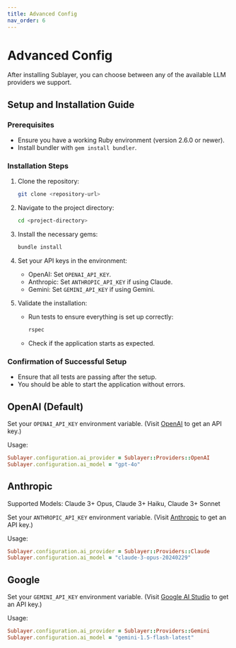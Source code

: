 ```yaml
---
title: Advanced Config
nav_order: 6
---
```

# Advanced Config

After installing Sublayer, you can choose between any of the available LLM providers we support.

## Setup and Installation Guide

### Prerequisites

- Ensure you have a working Ruby environment (version 2.6.0 or newer).
- Install bundler with `gem install bundler`.

### Installation Steps

1. Clone the repository:
   ```bash
   git clone <repository-url>
   ```

2. Navigate to the project directory:
   ```bash
   cd <project-directory>
   ```

3. Install the necessary gems:
   ```bash
   bundle install
   ```

4. Set your API keys in the environment:
   - OpenAI: Set `OPENAI_API_KEY`.
   - Anthropic: Set `ANTHROPIC_API_KEY` if using Claude.
   - Gemini: Set `GEMINI_API_KEY` if using Gemini.

5. Validate the installation:
   - Run tests to ensure everything is set up correctly:
     ```bash
     rspec
     ```
   - Check if the application starts as expected.

### Confirmation of Successful Setup

- Ensure that all tests are passing after the setup.
- You should be able to start the application without errors.

## OpenAI (Default)

Set your `OPENAI_API_KEY` environment variable. (Visit [OpenAI](https://openai.com/product) to get an API key.)

Usage:

```ruby
Sublayer.configuration.ai_provider = Sublayer::Providers::OpenAI
Sublayer.configuration.ai_model = "gpt-4o"
```

## Anthropic

Supported Models: Claude 3+ Opus, Claude 3+ Haiku, Claude 3+ Sonnet

Set your `ANTHROPIC_API_KEY` environment variable. (Visit [Anthropic](https://anthropic.com/) to get an API key.)

Usage:

```ruby
Sublayer.configuration.ai_provider = Sublayer::Providers::Claude
Sublayer.configuration.ai_model = "claude-3-opus-20240229"
```

## Google

Set your `GEMINI_API_KEY` environment variable. (Visit [Google AI Studio](https://ai.google.dev/) to get an API key.)

Usage:

```ruby
Sublayer.configuration.ai_provider = Sublayer::Providers::Gemini
Sublayer.configuration.ai_model = "gemini-1.5-flash-latest"
```
